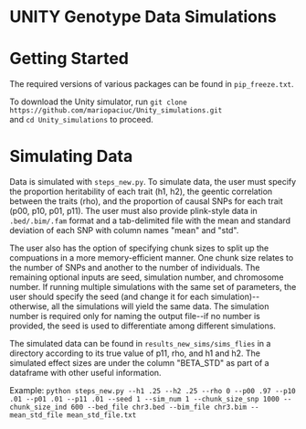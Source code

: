 # UNITY Genotype Data Simulations

# Getting Started

The required versions of various packages can be found in ```pip_freeze.txt```. 

To download the Unity simulator, run
```git clone https://github.com/mariopaciuc/Unity_simulations.git```  
and ```cd Unity_simulations``` to proceed. 

# Simulating Data

Data is simulated with ```steps_new.py```. To simulate data, the user must specify the proportion heritability of each trait (h1, h2), the geentic correlation between the traits (rho), and the proportion of causal SNPs for each trait (p00, p10, p01, p11). The user must also provide plink-style data in ```.bed/.bim/.fam``` format and a tab-delimited file with the mean and standard deviation of each SNP with column names "mean" and "std". 

The user also has the option of specifying chunk sizes to split up the compuations in a more memory-efficient manner. One chunk size relates to the number of SNPs and another to the number of individuals. The remaining optional inputs are seed, simulation number, and chromosome number. If running multiple simulations with the same set of parameters, the user should specify the seed (and change it for each simulation)--otherwise, all the simulations will yield the same data. The simulation number is required only for naming the output file--if no number is provided, the seed is used to differentiate among different simulations. 

The simulated data can be found in ```results_new_sims/sims_flies``` in a directory according to its true value of p11, rho, and h1 and h2. The simulated effect sizes are under the column "BETA_STD" as part of a dataframe with other useful information. 

Example:
```python steps_new.py --h1 .25 --h2 .25 --rho 0 --p00 .97 --p10 .01 --p01 .01 --p11 .01 --seed 1 --sim_num 1 --chunk_size_snp 1000 --chunk_size_ind 600 --bed_file chr3.bed --bim_file chr3.bim --mean_std_file mean_std_file.txt```

